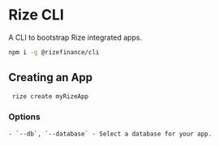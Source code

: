 # Rize CLI
A CLI to bootstrap Rize integrated apps.
```sh
npm i -g @rizefinance/cli
```
## Creating an App

```sh
 rize create myRizeApp
```

### Options
```
- `--db`, `--database` - Select a database for your app.
